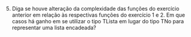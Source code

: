 5. Diga  se  houve  alteração  da  complexidade  das  funções  do  exercício  anterior  em  relação  às  respectivas funções do exercício 1 e 2. Em que casos há ganho em se utilizar o tipo TLista em lugar do tipo TNo para representar uma lista encadeada?